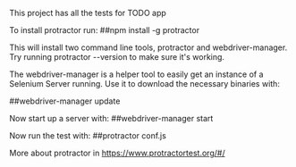 This project has all the tests for TODO app

To install protractor run:
##npm install -g protractor

This will install two command line tools, protractor and webdriver-manager.
Try running protractor --version to make sure it's working.

The webdriver-manager is a helper tool to easily get an instance of a Selenium Server running.
Use it to download the necessary binaries with: 

##webdriver-manager update

Now start up a server with:
##webdriver-manager start


Now run the test with:
##protractor conf.js

More about protractor in https://www.protractortest.org/#/